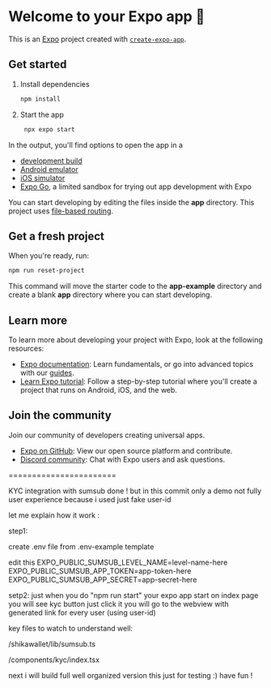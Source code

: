 # Welcome to your Expo app 👋

This is an [Expo](https://expo.dev) project created with [`create-expo-app`](https://www.npmjs.com/package/create-expo-app).

## Get started

1. Install dependencies

   ```bash
   npm install
   ```

2. Start the app

   ```bash
    npx expo start
   ```

In the output, you'll find options to open the app in a

- [development build](https://docs.expo.dev/develop/development-builds/introduction/)
- [Android emulator](https://docs.expo.dev/workflow/android-studio-emulator/)
- [iOS simulator](https://docs.expo.dev/workflow/ios-simulator/)
- [Expo Go](https://expo.dev/go), a limited sandbox for trying out app development with Expo

You can start developing by editing the files inside the **app** directory. This project uses [file-based routing](https://docs.expo.dev/router/introduction).

## Get a fresh project

When you're ready, run:

```bash
npm run reset-project
```

This command will move the starter code to the **app-example** directory and create a blank **app** directory where you can start developing.

## Learn more

To learn more about developing your project with Expo, look at the following resources:

- [Expo documentation](https://docs.expo.dev/): Learn fundamentals, or go into advanced topics with our [guides](https://docs.expo.dev/guides).
- [Learn Expo tutorial](https://docs.expo.dev/tutorial/introduction/): Follow a step-by-step tutorial where you'll create a project that runs on Android, iOS, and the web.

## Join the community

Join our community of developers creating universal apps.

- [Expo on GitHub](https://github.com/expo/expo): View our open source platform and contribute.
- [Discord community](https://chat.expo.dev): Chat with Expo users and ask questions.


=======================

KYC integration with sumsub done !
but in this commit only a demo not fully user experience because i used just fake user-id

let me explain how it work :

step1:

create .env file from .env-example template

edit this 
EXPO_PUBLIC_SUMSUB_LEVEL_NAME=level-name-here
EXPO_PUBLIC_SUMSUB_APP_TOKEN=app-token-here
EXPO_PUBLIC_SUMSUB_APP_SECRET=app-secret-here

setp2:
just when you do "npm run start"
your expo app start on index page
you will see kyc button 
just click it you will go to the webview with generated link for every user (using user-id)

key files to watch to understand well: 

/shikawallet/lib/sumsub.ts

/components/kyc/index.tsx

next i will build full well organized version this just for testing :)
have fun !


